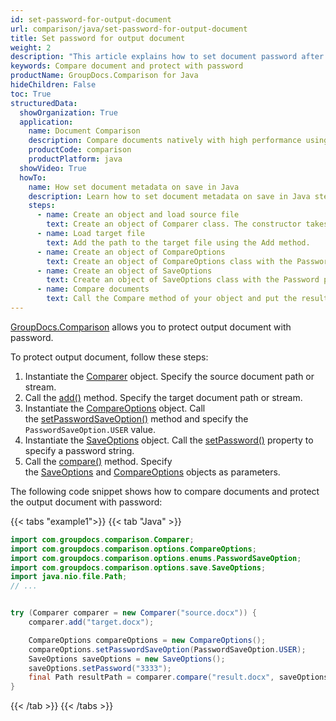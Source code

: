 ```yaml
---
id: set-password-for-output-document
url: comparison/java/set-password-for-output-document
title: Set password for output document
weight: 2
description: "This article explains how to set document password after files comparison within your Java applications using GroupDocs.Comparison for Java."
keywords: Compare document and protect with password
productName: GroupDocs.Comparison for Java
hideChildren: False
toc: True
structuredData:
  showOrganization: True
  application:
    name: Document Comparison
    description: Compare documents natively with high performance using Java language and GroupDocs.Comparison for Java
    productCode: comparison
    productPlatform: java
  showVideo: True
  howTo:
    name: How set document metadata on save in Java
    description: Learn how to set document metadata on save in Java step by step
    steps:
      - name: Create an object and load source file
        text: Create an object of Comparer class. The constructor takes the source file path parameter. You may specify absolute or relative file path as per your requirements.
      - name: Load target file
        text: Add the path to the target file using the Add method.
      - name: Create an object of CompareOptions
        text: Create an object of CompareOptions class with the PasswordSaveOption parameter initialised by PasswordSaveOption enum value.
      - name: Create an object of SaveOptions
        text: Create an object of SaveOptions class with the Password parameter.
      - name: Compare documents
        text: Call the Compare method of your object and put the resulting file path parameter, SaveObject object and CompareOption object.
---
```


[GroupDocs.Comparison](https://products.groupdocs.com/comparison/java) allows you to protect output document with password.

To protect output document, follow these steps:

1.  Instantiate the [Comparer](https://reference.groupdocs.com/comparison/java/com.groupdocs.comparison/comparer) object. Specify the source document path or stream.
2.  Call the [add()](https://reference.groupdocs.com/comparison/java/com.groupdocs.comparison/comparer/#add-java.lang.String-) method. Specify the target document path or stream.
3.  Instantiate the [CompareOptions](https://reference.groupdocs.com/comparison/java/com.groupdocs.comparison.options/compareoptions/) object. Call the [setPasswordSaveOption()](https://reference.groupdocs.com/comparison/java/com.groupdocs.comparison.options/compareoptions/#setPasswordSaveOption-com.groupdocs.comparison.options.enums.PasswordSaveOption-) method and specify the `PasswordSaveOption.USER` value.
4.  Instantiate the [SaveOptions](https://reference.groupdocs.com/comparison/java/com.groupdocs.comparison.options.save/SaveOptions) object. Call the [setPassword()](https://reference.groupdocs.com/comparison/java/com.groupdocs.comparison.options.save/saveoptions/#setPassword-java.lang.String-) property to specify a password string.
5.  Call the [compare()](https://reference.groupdocs.com/comparison/java/com.groupdocs.comparison/comparer/#compare-java.lang.String-) method. Specify the [SaveOptions](https://reference.groupdocs.com/comparison/java/com.groupdocs.comparison.options.save/SaveOptions) and [CompareOptions](https://reference.groupdocs.com/comparison/java/com.groupdocs.comparison.options/compareoptions) objects as parameters.

The following code snippet shows how to compare documents and protect the output document with password:

{{< tabs "example1">}}
{{< tab "Java" >}}
```java
import com.groupdocs.comparison.Comparer;
import com.groupdocs.comparison.options.CompareOptions;
import com.groupdocs.comparison.options.enums.PasswordSaveOption;
import com.groupdocs.comparison.options.save.SaveOptions;
import java.nio.file.Path;
// ...


try (Comparer comparer = new Comparer("source.docx")) {
    comparer.add("target.docx");

    CompareOptions compareOptions = new CompareOptions();
    compareOptions.setPasswordSaveOption(PasswordSaveOption.USER);
    SaveOptions saveOptions = new SaveOptions();
    saveOptions.setPassword("3333");
    final Path resultPath = comparer.compare("result.docx", saveOptions, compareOptions);
}
```
{{< /tab >}}
{{< /tabs >}}
